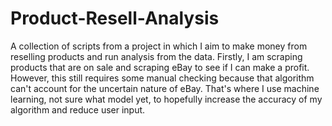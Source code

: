 # Product-Resell-Analysis
A collection of scripts from a project in which I aim to make money from reselling products and run analysis from the data. Firstly, I am scraping products that are on sale and scraping eBay to see if I can make a profit. However, this still requires some manual checking because that algorithm can't account for the uncertain nature of eBay. That's where I use machine learning, not sure what model yet, to hopefully increase the accuracy of my algorithm and reduce user input.
